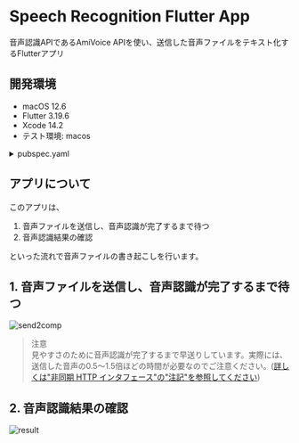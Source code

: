 # Speech Recognition Flutter App

音声認識APIであるAmiVoice APIを使い、送信した音声ファイルをテキスト化するFlutterアプリ

## 開発環境
- macOS 12.6
- Flutter 3.19.6
- Xcode 14.2
- テスト環境: macos

<details><summary>pubspec.yaml</summary>

```yaml:pubspec.yaml
name: speech_recognition_flutter_app
description: "A new Flutter project."
publish_to: 'none'
version: 1.0.0+1

environment:
  sdk: '>=3.3.4 <4.0.0'

dependencies:
  flutter:
    sdk: flutter

  cupertino_icons: ^1.0.6
  file_picker: ^8.0.3
  http: ^1.2.1
  go_router: ^14.0.2
  hooks_riverpod: ^2.5.1
  intl: ^0.19.0
  just_audio: ^0.9.37
  audio_video_progress_bar: ^2.0.2

dev_dependencies:
  flutter_test:
    sdk: flutter

  flutter_lints: ^3.0.0

flutter:
  uses-material-design: true
```

</details>

## アプリについて

このアプリは、

1. 音声ファイルを送信し、音声認識が完了するまで待つ
2. 音声認識結果の確認

といった流れで音声ファイルの書き起こしを行います。

## 1. 音声ファイルを送信し、音声認識が完了するまで待つ
![send2comp](https://github.com/mlballack/speech-recognition-app-flutter/assets/77086210/ea241bea-cd6e-4eba-a55a-164c956657d2)

> 注意<br>
見やすさのために音声認識が完了するまで早送りしています。実際には、送信した音声の0.5〜1.5倍ほどの時間が必要なのでご注意ください。([詳しくは"非同期 HTTP インタフェース"の"注記"を参照してください](https://docs.amivoice.com/amivoice-api/manual/))

## 2. 音声認識結果の確認
![result](https://github.com/mlballack/speech-recognition-app-flutter/assets/77086210/23199ffc-79af-44ce-99c9-7afbb0f3793b)


